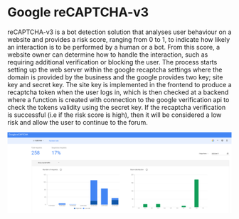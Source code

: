 # Google reCAPTCHA-v3

reCAPTCHA-v3 is a bot detection solution that analyses user behaviour on a website and provides a risk score, ranging from 0 to 1, to indicate how likely an interaction is to be performed by a human or a bot. From this score, a website owner can determine how to handle the interaction, such as requiring additional verification or blocking the user. The process starts setting up the web server within the google recaptcha settings where the domain is provided by the business and the google provides two key; site key and secret key. The site key is implemented in the frontend to produce a recaptcha token when the user logs in, which is then checked at a backend where a function is created with connection to the google verification api to check the tokens validity using the secret key. If the recaptcha verification is successful (i.e if the risk score is high), then it will be considered a low risk and allow the user to continue to the forum. 

![alt text](image.png)